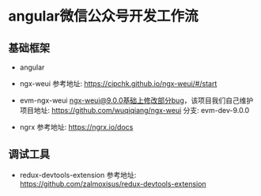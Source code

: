 # angular微信公众号开发工作流
## 基础框架
* angular

* ngx-weui
参考地址: https://cipchk.github.io/ngx-weui/#/start

* evm-ngx-weui
ngx-weui@9.0.0基础上修改部分bug，该项目我们自己维护
项目地址: https://github.com/wuqiqiang/ngx-weui
分支: evm-dev-9.0.0

* ngrx
参考地址: https://ngrx.io/docs

## 调试工具
* redux-devtools-extension
参考地址: https://github.com/zalmoxisus/redux-devtools-extension


